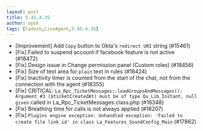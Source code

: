 ```yaml
---
layout: post
title: 5.45.4.35
author: opok
tags: [ladesk,LiveAgent,5.45.4.35]
---
```

- [Improvement] Add `Copy` button to Okta's `redirect URI` string (#15461)
- [Fix] Failed to suspend account if facebook feature is not active (#18472)
- [Fix] Design issue in Change permission panel (Custom roles) (#18456)
- [Fix] Size of text area for `plain` text in rules (#18424)
- [Fix] Inactivity timer is counted from the start of the chat, not from the connection with the agent (#18355)
- [Fix] CRITICAL: `La_Rpc_TicketMessages::loadGroupsAndMessages(): Argument #3 ($ticketCreatedAt) must be of type Qu_Lib_Instant, null given` called in La_Rpc_TicketMessages.class.php (#18348)
- [Fix] Breathing time for calls is not always applied (#18207)
- [Fix] `Plugins engine exception: Unhandled exception: 'Failed to create file link id' in class La_Features_SoundConfig_Main` (#17862)